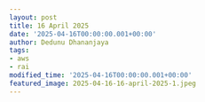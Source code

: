 ```yaml
---
layout: post
title: 16 April 2025
date: '2025-04-16T00:00:00.001+00:00'
author: Dedunu Dhananjaya
tags:
- aws
- rai
modified_time: '2025-04-16T00:00:00.001+00:00'
featured_image: 2025-04-16-16-april-2025-1.jpeg
---
```

